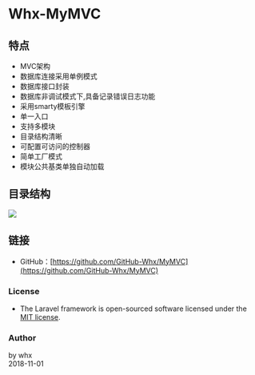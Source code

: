 # Whx-MyMVC #

## 特点 ##
- MVC架构
- 数据库连接采用单例模式
- 数据库接口封装
- 数据库非调试模式下,具备记录错误日志功能
- 采用smarty模板引擎
- 单一入口
- 支持多模块
- 目录结构清晰
- 可配置可访问的控制器
- 简单工厂模式
- 模块公共基类单独自动加载

## 目录结构 ##

![](http://lp.lumokeji.com/uploads/lp/20181102/5bdbf57d5af1e.png)  

## 链接 ##
- GitHub：[https://github.com/GitHub-Whx/MyMVC](https://github.com/GitHub-Whx/MyMVC)

### License ###

 - The Laravel framework is open-sourced software licensed under the [MIT license](http://opensource.org/licenses/MIT).

### Author ###
by whx  
2018-11-01 
